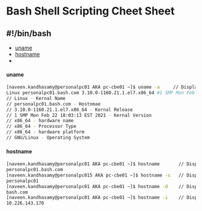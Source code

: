 # Bash Shell Scripting Cheet Sheet
## #!/bin/bash

-  [uname](https://github.com/naveenkumar0306/bash_shell_scripting/blob/main/bash.md#uname)
-  [hostname](https://github.com/naveenkumar0306/bash_shell_scripting/blob/main/bash.md#hostname)
-  

#### uname
```bash
[naveen.kandhasamy@personalpc01 AKA pc-cbe01 ~]$ uname -a     // Displays the system information of your Linux computer
Linux personalpc01.bash.com 3.10.0-1160.21.1.el7.x86_64 #1 SMP Mon Feb 22 18:03:13 EST 2021 x86_64 x86_64 x86_64 GNU/Linux
// Linux - Kernal Name
// personalpc01.bash.com - Hostnmae
// 3.10.0-1160.21.1.el7.x86_64 - Kernal Release
// 1 SMP Mon Feb 22 18:03:13 EST 2021 - Kernal Version
// x86_64 - hardware name
// x86_64 - Processor Type
// x86_64 - hardware platform
// GNU/Linux - Operating System
```

#### hostname
```bash
[naveen.kandhasamy@personalpc01 AKA pc-cbe01 ~]$ hostname       // Displays hostname of the system
personalpc01.bash.com
[naveen.kandhasamy@personalpc015 AKA pc-cbe01 ~]$ hostname -s   // Displays hostname of the system without domain
personalpc01
[naveen.kandhasamy@personalpc01 AKA pc-cbe01 ~]$ hostname -d    // Displays domain on which the system connected
bash.com
[naveen.kandhasamy@personalpc01 AKA pc-cbe01 ~]$ hostname -i    // Displays ipaddress of the system
10.226.143.170
```
